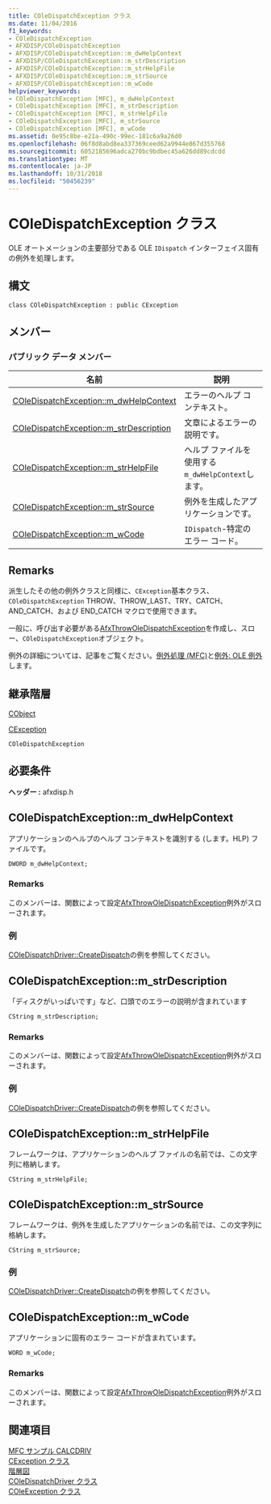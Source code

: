 ```yaml
---
title: COleDispatchException クラス
ms.date: 11/04/2016
f1_keywords:
- COleDispatchException
- AFXDISP/COleDispatchException
- AFXDISP/COleDispatchException::m_dwHelpContext
- AFXDISP/COleDispatchException::m_strDescription
- AFXDISP/COleDispatchException::m_strHelpFile
- AFXDISP/COleDispatchException::m_strSource
- AFXDISP/COleDispatchException::m_wCode
helpviewer_keywords:
- COleDispatchException [MFC], m_dwHelpContext
- COleDispatchException [MFC], m_strDescription
- COleDispatchException [MFC], m_strHelpFile
- COleDispatchException [MFC], m_strSource
- COleDispatchException [MFC], m_wCode
ms.assetid: 0e95c8be-e21a-490c-99ec-181c6a9a26d0
ms.openlocfilehash: 06f8d8abd8ea337369ceed62a9944e867d355768
ms.sourcegitcommit: 6052185696adca270bc9bdbec45a626dd89cdcdd
ms.translationtype: MT
ms.contentlocale: ja-JP
ms.lasthandoff: 10/31/2018
ms.locfileid: "50456239"
---
```

# <a name="coledispatchexception-class"></a>COleDispatchException クラス

OLE オートメーションの主要部分である OLE `IDispatch` インターフェイス固有の例外を処理します。

## <a name="syntax"></a>構文

```
class COleDispatchException : public CException
```

## <a name="members"></a>メンバー

### <a name="public-data-members"></a>パブリック データ メンバー

|名前|説明|
|----------|-----------------|
|[COleDispatchException::m_dwHelpContext](#m_dwhelpcontext)|エラーのヘルプ コンテキスト。|
|[COleDispatchException::m_strDescription](#m_strdescription)|文章によるエラーの説明です。|
|[COleDispatchException::m_strHelpFile](#m_strhelpfile)|ヘルプ ファイルを使用する`m_dwHelpContext`します。|
|[COleDispatchException::m_strSource](#m_strsource)|例外を生成したアプリケーションです。|
|[COleDispatchException::m_wCode](#m_wcode)|`IDispatch`-特定のエラー コード。|

## <a name="remarks"></a>Remarks

派生したその他の例外クラスと同様に、`CException`基本クラス、 `COleDispatchException` THROW、THROW_LAST、TRY、CATCH、AND_CATCH、および END_CATCH マクロで使用できます。

一般に、呼び出す必要がある[AfxThrowOleDispatchException](exception-processing.md#afxthrowoledispatchexception)を作成し、スロー、`COleDispatchException`オブジェクト。

例外の詳細については、記事をご覧ください。[例外処理 (MFC)](../../mfc/exception-handling-in-mfc.md)と[例外: OLE 例外](../../mfc/exceptions-ole-exceptions.md)します。

## <a name="inheritance-hierarchy"></a>継承階層

[CObject](../../mfc/reference/cobject-class.md)

[CException](../../mfc/reference/cexception-class.md)

`COleDispatchException`

## <a name="requirements"></a>必要条件

**ヘッダー :** afxdisp.h

##  <a name="m_dwhelpcontext"></a>  COleDispatchException::m_dwHelpContext

アプリケーションのヘルプのヘルプ コンテキストを識別する (します。HLP) ファイルです。

```
DWORD m_dwHelpContext;
```

### <a name="remarks"></a>Remarks

このメンバーは、関数によって設定[AfxThrowOleDispatchException](exception-processing.md#afxthrowoledispatchexception)例外がスローされます。

### <a name="example"></a>例

  [COleDispatchDriver::CreateDispatch](../../mfc/reference/coledispatchdriver-class.md#createdispatch)の例を参照してください。

##  <a name="m_strdescription"></a>  COleDispatchException::m_strDescription

「ディスクがいっぱいです」など、口頭でのエラーの説明が含まれています

```
CString m_strDescription;
```

### <a name="remarks"></a>Remarks

このメンバーは、関数によって設定[AfxThrowOleDispatchException](exception-processing.md#afxthrowoledispatchexception)例外がスローされます。

### <a name="example"></a>例

  [COleDispatchDriver::CreateDispatch](../../mfc/reference/coledispatchdriver-class.md#createdispatch)の例を参照してください。

##  <a name="m_strhelpfile"></a>  COleDispatchException::m_strHelpFile

フレームワークは、アプリケーションのヘルプ ファイルの名前では、この文字列に格納します。

```
CString m_strHelpFile;
```

##  <a name="m_strsource"></a>  COleDispatchException::m_strSource

フレームワークは、例外を生成したアプリケーションの名前では、この文字列に格納します。

```
CString m_strSource;
```

### <a name="example"></a>例

  [COleDispatchDriver::CreateDispatch](../../mfc/reference/coledispatchdriver-class.md#createdispatch)の例を参照してください。

##  <a name="m_wcode"></a>  COleDispatchException::m_wCode

アプリケーションに固有のエラー コードが含まれています。

```
WORD m_wCode;
```

### <a name="remarks"></a>Remarks

このメンバーは、関数によって設定[AfxThrowOleDispatchException](exception-processing.md#afxthrowoledispatchexception)例外がスローされます。

## <a name="see-also"></a>関連項目

[MFC サンプル CALCDRIV](../../visual-cpp-samples.md)<br/>
[CException クラス](../../mfc/reference/cexception-class.md)<br/>
[階層図](../../mfc/hierarchy-chart.md)<br/>
[COleDispatchDriver クラス](../../mfc/reference/coledispatchdriver-class.md)<br/>
[COleException クラス](../../mfc/reference/coleexception-class.md)
